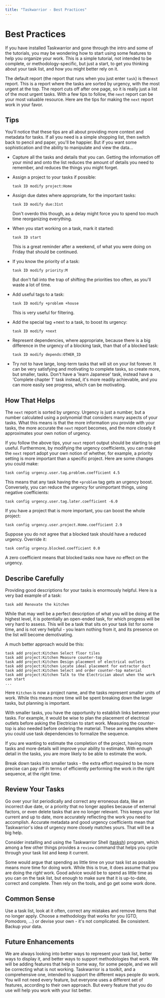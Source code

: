 ```yaml
---
title: "Taskwarrior - Best Practices"
---
```


# Best Practices

If you have installed Taskwarrior and gone through the intro and some of the tutorials, you may be wondering how to start using some features to help you organize your work.
This is a simple tutorial, not intended to be complete, or methodology-specific, but just a start, to get you thinking about your task list, and how you might better rely on it.

The default report (the report that runs when you just enter `task`) is the`next` report.
This is a report where the tasks are sorted by urgency, with the most urgent at the top.
The report cuts off after one page, so it is really just a list of the most urgent tasks.
With a few tips to follow, the `next` report can be your most valuable resource.
Here are the tips for making the `next` report work in your favor.

## Tips

You'll notice that these tips are all about providing more context and metadata for tasks.
If all you need is a simple shopping list, then switch back to pencil and paper, you'll be happier.
But if you want some sophistication and the ability to manipulate and view the data...

- Capture all the tasks and details that you can.
  Getting the information off your mind and onto the list reduces the amount of details you need to remember, and reduces the things you might forget.

- Assign a project to your tasks if possible:
  
  ```
  task ID modify project:Home
  ```

- Assign due dates where appropriate, for the important tasks:
  
  ```
  task ID modify due:31st
  ```

  Don't overdo this though, as a delay might force you to spend too much time reorganizing everything.

- When you start working on a task, mark it started:
  
  ```
  task ID start
  ```

  This is a great reminder after a weekend, of what you were doing on Friday that should be continued.

- If you know the priority of a task:
  
  ```
  task ID modify priority:M
  ```

  But don't fall into the trap of shifting the priorities too often, as you'll waste a lot of time.

- Add useful tags to a task:
  
  ```
  task ID modify +problem +house
  ```

  This is very useful for filtering.

- Add the special tag +next to a task, to boost its urgency:
  
  ```
  task ID modify +next
  ```

- Represent dependencies, where appropriate, because there is a big difference in the urgency of a blocking task, than that of a blocked task:
  
  ```
  task ID modify depends:OTHER_ID
  ```

- Try not to have large, long-term tasks that will sit on your list forever.
  It can be very satisfying and motivating to complete tasks, so create more, but smaller, tasks.
  Don't have a 'learn Japanese' task, instead have a 'Complete chapter 1' task instead, it's more readily achievable, and you can more easily see progress, which can be motivating.

## How That Helps

The `next` report is sorted by urgency.
Urgency is just a number, but a number calculated using a polynomial that considers many aspects of your tasks.
What this means is that the more information you provide with your tasks, the more accurate the `next` report becomes, and the more closely it approximates your own notion of urgency.

If you follow the above tips, your `next` report output should be starting to get useful.
Furthermore, by modifying the urgency coefficients, you can make the `next` report adopt your own notion of whether, for example, a priority setting is more important than a specific project.
Here are some changes you could make:

```
task config urgency.user.tag.problem.coefficient 4.5
```

This means that any task having the `+problem` tag gets an urgency boost.
Conversely, you can reduce the urgency for unimportant things, using negative coefficients:

```
task config urgency.user.tag.later.coefficient -6.0
```

If you have a project that is more important, you can boost the whole project:

```
task config urgency.user.project.Home.coefficient 2.9
```

Suppose you do not agree that a blocked task should have a reduced urgency.
Override it:

```
task config urgency.blocked.coefficient 0.0
```

A zero coefficient means that blocked tasks now have *no* effect on the urgency.

## Describe Carefully

Providing good descriptions for your tasks is enormously helpful.
Here is a very bad example of a task:

```
task add Renovate the kitchen
```

While that may well be a perfect description of what you will be doing at the highest level, it is potentially an open-ended task, for which progress will be very hard to assess.
This will be a task that sits on your task list for some time, and is not very helpful - you learn nothing from it, and its presence on the list will become demotivating.

A much better approach would be this:

```
task add project:Kitchen Select floor tiles
task add project:Kitchen Measure counter-top
task add project:Kitchen Design placement of electrical outlets
task add project:Kitchen Locate ideal placement for extractor duct
task add project:Kitchen Select and order counter-top material
task add project:Kitchen Talk to the Electrician about when the work can start
...
```

Here `Kitchen` is now a project name, and the tasks represent smaller units of work.
While this means more time will be spent breaking down the larger tasks, but planning is important.

With smaller tasks, you have the opportunity to establish links between your tasks.
For example, it would be wise to plan the placement of electrical outlets before asking the Electrician to start work.
Measuring the counter-top is also needed before ordering the material.
These are examples where you could use task dependencies to formalize the sequence.

If you are wanting to estimate the completion of the project, having more tasks and more details will improve your ability to estimate.
With enough detail in the tasks, you are more likely to be able to estimate the work.

Break down tasks into smaller tasks - the extra effort required to be more precise can pay off in terms of efficiently performing the work in the right sequence, at the right time.

## Review Your Tasks

Go over your list periodically and correct any erroneous data, like an incorrect due date, or a priority that no longer applies because of external factors, or even delete tasks that are no longer relevant.
This keeps your list current and up to date, more accurately reflecting the work you need to accomplish.
Accurate metadata and good urgency coefficients mean that Taskwarrior's idea of urgency more closely matches yours.
That will be a big help.

Consider installing and using the Taskwarrior Shell ([tasksh](../../news/news.20160905.2/)) program, which among a few other things provides a `review` command that helps you cycle through your task list and keep it current.

Some would argue that spending as little time on your task list as possible means more time for doing work.
While this is true, it does assume that you are doing the *right* work.
Good advice would be to spend as little time as you can on the task list, but enough to make sure that it is up-to-date, correct and complete.
Then rely on the tools, and go get some work done.

## Common Sense

Use a task list, look at it often, correct any mistakes and remove items that no longer apply.
Choose a methodology that works for you (GTD, Pomodoro, ...) or devise your own - it's not complicated.
Be consistent.
Backup your data.

## Future Enhancements

We are always looking into better ways to represent your task list, better ways to display it, and better ways to support methodologies that work.
We will be adding features that help in some way, for some people, and we will be correcting what is not working.
Taskwarrior is a toolkit, and a comprehensive one, intended to support the different ways people do work.
You will not need every feature, but everyone uses a different set of features, according to their own approach.
But every feature that you do use will help you work with your list better.
